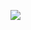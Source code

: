 ![](https://github-readme-stats.vercel.app/api?username=black-desk&show_icons=true&theme=transparent)
